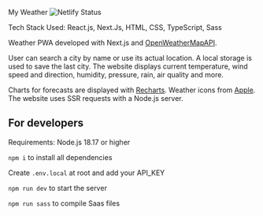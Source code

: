 My Weather
![Netlify Status](https://checkmyweathernow.netlify.app/)

Tech Stack Used: React.js, Next.Js, HTML, CSS, TypeScript, Sass

Weather PWA developed with Next.js and [OpenWeatherMapAPI](https://openweathermap.org/api).

User can search a city by name or use its actual location.
A local storage is used to save the last city.
The website displays current temperature, wind speed and direction, humidity, pressure, rain, air quality and more.

Charts for forecasts are displayed with [Recharts](https://recharts.org/en-US/).
Weather icons from [Apple](https://support.apple.com/fr-fr/guide/iphone/iph4305794fb/15.0/ios/15.0).
The website uses SSR requests with a Node.js server.

## For developers

Requirements: Node.js 18.17 or higher

``npm i`` to install all dependencies

Create ``.env.local`` at root and add your API_KEY

``npm run dev`` to start the server

``npm run sass`` to compile Saas files
